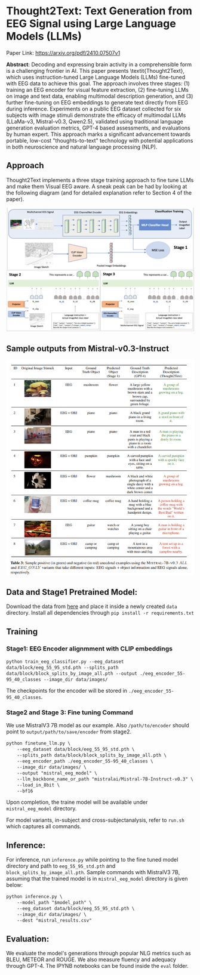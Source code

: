 # Thought2Text: Text Generation from EEG Signal using Large Language Models (LLMs)

Paper Link: https://arxiv.org/pdf/2410.07507v1 

**Abstract**: Decoding and expressing brain activity  in a comprehensible form is a challenging frontier in AI. This paper presents \textit{Thought2Text}, which uses instruction-tuned Large Language Models (LLMs) fine-tuned with EEG data to achieve this goal. The approach involves three stages: (1) training an EEG encoder for visual feature extraction, (2) fine-tuning LLMs on image and text data, enabling multimodal description generation, and (3) further fine-tuning on EEG embeddings to generate text directly from EEG during inference. Experiments on a public EEG dataset collected for six subjects with image stimuli demonstrate the efficacy of multimodal LLMs (LLaMa-v3, Mistral-v0.3, Qwen2.5), validated using traditional language generation evaluation metrics, GPT-4 based assessments, and evaluations by human expert. This approach marks a significant advancement towards portable, low-cost "thoughts-to-text" technology with potential applications in both neuroscience and natural language processing (NLP).

## Approach
Thought2Text implements a three stage training approach to fine tune LLMs and make them Visual EEG aware. A sneak peak can be had by looking at the following diagram (and for detailed explanation refer to Section 4 of the paper). 

![diagram](https://github.com/abhijitmishra/Thought2Text/blob/main/diagrams/method_thought_text.jpg)
    

## Sample outputs from Mistral-v0.3-Instruct

![samples](https://github.com/abhijitmishra/Thought2Text/blob/main/diagrams/examples.png)


## Data and Stage1 Pretrained Model: 
Download the data from [here](https://drive.google.com/drive/folders/1XqV6MMl28iYXkQBMEFHfEXllGmCbqpOu?usp=sharing) and place it inside a newly created `data` directory. Install all dependencies through `pip install -r requirements.txt`

## Training 

### Stage1: EEG Encoder alignmment with CLIP embeddings

```
python train_eeg_classifier.py --eeg_dataset data/block/eeg_55_95_std.pth --splits_path data/block/block_splits_by_image_all.pth --output ./eeg_encoder_55-95_40_classes --image_dir data/images/
```
The checkpoints for the encoder will be stored in `./eeg_encoder_55-95_40_classes`. 

### Stage2 and Stage 3: Fine tuning Command

We use MistralV3 7B model as our example. Also `/path/to/encoder` should point to `output/path/to/save/encoder` from stage2. 

```
python finetune_llm.py \
    --eeg_dataset data/block/eeg_55_95_std.pth \
    --splits_path data/block/block_splits_by_image_all.pth \
    --eeg_encoder_path ./eeg_encoder_55-95_40_classes \
    --image_dir data/images/ \
    --output "mistral_eeg_model" \
    --llm_backbone_name_or_path "mistralai/Mistral-7B-Instruct-v0.3" \
    --load_in_8bit \
    --bf16

```

Upon completion, the traine model will be available under `mistral_eeg_model` directory. 

For model variants, in-subject and cross-subjectanalysis, refer to `run.sh` which captures all commands. 

## Inference:
For inference, run `inference.py` while pointing to the fine tuned model directory and path to `eeg_55_95_std.pth` and `block_splits_by_image_all.pth`. Sample commands with MistralV3 7B, assuming that the trained model is in `mistral_eeg_model` directory is given below:

```
python inference.py \
    --model_path "$model_path" \
    --eeg_dataset data/block/eeg_55_95_std.pth \
    --image_dir data/images/ \
    --dest "mistral_results.csv"
```

## Evaluation:
We evaluate the model's generations through popular NLG metrics such as BLEU, METEOR and ROUGE. We also measure fluency and adequacy through GPT-4. The IPYNB notebooks can be found inside the `eval` folder. 
